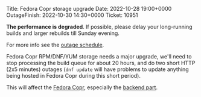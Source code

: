 Title: Fedora Copr storage upgrade
Date: 2022-10-28 19:00+0000
OutageFinish: 2022-10-30 14:30+0000
Ticket: 10951

**The performance is degraded**.  If possible, please delay your long-running
builds and larger rebuilds till Sunday evening.

For more info see the [outage schedule](https://docs.google.com/spreadsheets/d/1URopuw2R533H6i4vSTH8Nt47EIhs3ubWcLUXvRcxTRQ/edit#gid=0).

Fedora Copr RPM/DNF/YUM storage needs a major upgrade, we'll need to stop
processing the build queue for about 20 hours, and do two short HTTP (2x5
minutes) outages (`dnf update` will have problems to update anything being
hosted in Fedora Copr during this short period).

This will affect the [Fedora Copr](https://copr.fedorainfracloud.org/),
especially the [backend part](https://copr-be.cloud.fedoraproject.org/).
